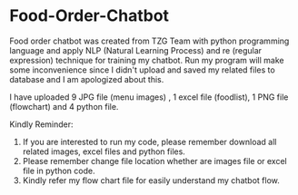 # Food-Order-Chatbot


Food order chatbot was created from TZG Team with python programming language and apply NLP (Natural Learning Process) and re (regular expression) technique for training my chatbot. 
Run my program will make some inconvenience since I didn't upload and saved my related files to database and I am apologized about this. 

I have uploaded 9 JPG file (menu images) , 1 excel file (foodlist), 1 PNG file (flowchart) and 4 python file.

Kindly Reminder:

1.  If you are interested to run my code, please remember download all related images, excel files and python files.
2.  Please remember change file location whether are images file or excel file in python code.
3.  Kindly refer my flow chart file for easily understand my chatbot flow.
